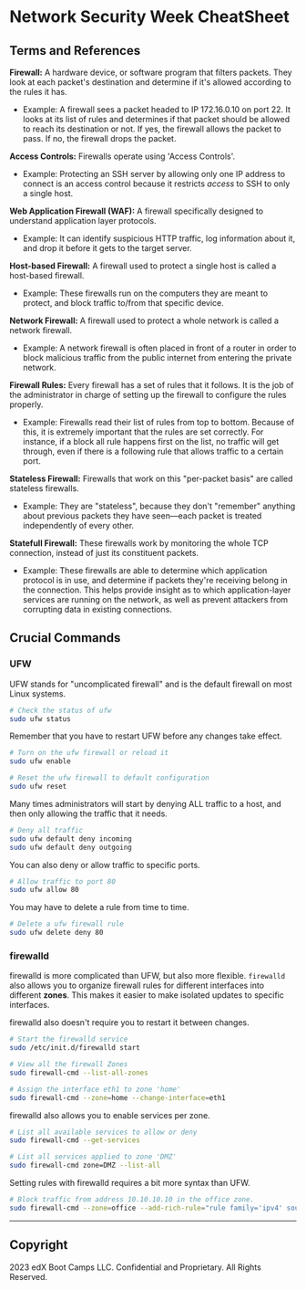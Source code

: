 # Network Security Week CheatSheet

## Terms and References

**Firewall:** A hardware device, or software program that filters packets. They look at each packet's destination and determine if it's allowed according to the rules it has.

  - Example: A firewall sees a packet headed to IP 172.16.0.10 on port 22. It looks at its list of rules and determines if that packet should be allowed to reach its destination or not. If yes, the firewall allows the packet to pass. If no, the firewall drops the packet.

**Access Controls:** Firewalls operate using 'Access Controls'.

  - Example: Protecting an SSH server by allowing only one IP address to connect is an access control because it restricts _access_ to SSH to only a single host.

**Web Application Firewall (WAF):** A firewall specifically designed to understand application layer protocols.

  - Example: It can identify suspicious HTTP traffic, log information about it, and drop it before it gets to the target server.

**Host-based Firewall:** A firewall used to protect a single host is called a host-based firewall.

  - Example: These firewalls run on the computers they are meant to protect, and block traffic to/from that specific device.

**Network Firewall:** A firewall used to protect a whole network is called a network firewall.

  - Example: A network firewall is often placed in front of a router in order to block malicious traffic from the public internet from entering the private network.

**Firewall Rules:** Every firewall has a set of rules that it follows. It is the job of the administrator in charge of setting up the firewall to configure the rules properly.

  - Example: Firewalls read their list of rules from top to bottom. Because of this, it is extremely important that the rules are set correctly. For instance, if a block all rule happens first on the list, no traffic will get through, even if there is a following rule that allows traffic to a certain port.

**Stateless Firewall:** Firewalls that work on this "per-packet basis" are called stateless firewalls.

  - Example: They are "stateless", because they don't "remember" anything about previous packets they have seen—each packet is treated independently of every other.

**Statefull Firewall:** These firewalls work by monitoring the whole TCP connection, instead of just its constituent packets.

  - Example: These firewalls are able to determine which application protocol is in use, and determine if packets they're receiving belong in the connection. This helps provide insight as to which application-layer services are running on the network, as well as prevent attackers from corrupting data in existing connections.


## Crucial Commands

### UFW

UFW stands for "uncomplicated firewall" and is the default firewall on most Linux systems.

```bash
# Check the status of ufw
sudo ufw status
```
Remember that you have to restart UFW before any changes take effect.

```bash
# Turn on the ufw firewall or reload it
sudo ufw enable
```

```bash
# Reset the ufw firewall to default configuration
sudo ufw reset
```

Many times administrators will start by denying ALL traffic to a host, and then only allowing the traffic that it needs.

```bash
# Deny all traffic
sudo ufw default deny incoming
sudo ufw default deny outgoing
```

You can also deny or allow traffic to specific ports.

```bash
# Allow traffic to port 80
sudo ufw allow 80
```

You may have to delete a rule from time to time.

```bash
# Delete a ufw firewall rule
sudo ufw delete deny 80
```

### firewalld

firewalld is more complicated than UFW, but also more flexible. `firewalld` also allows you to organize firewall rules for different interfaces into different **zones**. This makes it easier to make isolated updates to specific interfaces.

firewalld also doesn't require you to restart it between changes.

```bash
# Start the firewalld service
sudo /etc/init.d/firewalld start
```

```bash
# View all the firewall Zones
sudo firewall-cmd --list-all-zones
```

```bash
# Assign the interface eth1 to zone 'home'
sudo firewall-cmd --zone=home --change-interface=eth1
```

firewalld also allows you to enable services per zone.

```bash
# List all available services to allow or deny
sudo firewall-cmd --get-services
```

```bash
# List all services applied to zone 'DMZ'
sudo firewall-cmd zone=DMZ --list-all
```

Setting rules with firewalld requires a bit more syntax than UFW.

```bash
# Block traffic from address 10.10.10.10 in the office zone.
sudo firewall-cmd --zone=office --add-rich-rule="rule family='ipv4' source address='10.10.10.10' reject"
```
---

## Copyright

2023 edX Boot Camps LLC. Confidential and Proprietary. All Rights Reserved.